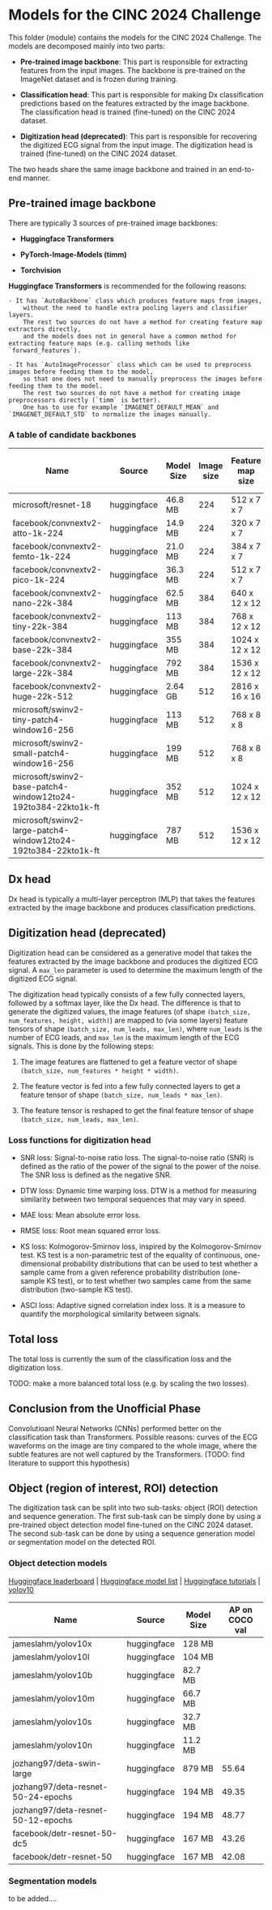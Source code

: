 # Models for the CINC 2024 Challenge

This folder (module) contains the models for the CINC 2024 Challenge. The models are decomposed mainly into two parts:

- **Pre-trained image backbone**: This part is responsible for extracting features from the input images. The backbone is pre-trained on the ImageNet dataset and is frozen during training.

- **Classification head**: This part is responsible for making Dx classification predictions based on the features extracted by the image backbone. The classification head is trained (fine-tuned) on the CINC 2024 dataset.

- **Digitization head (deprecated)**: This part is responsible for recovering the digitized ECG signal from the input image. The digitization head is trained (fine-tuned) on the CINC 2024 dataset.

The two heads share the same image backbone and trained in an end-to-end manner.

## Pre-trained image backbone

There are typically 3 sources of pre-trained image backbones:

- **Huggingface Transformers**

- **PyTorch-Image-Models (timm)**

- **Torchvision**

**Huggingface Transformers** is recommended for the following reasons:

    - It has `AutoBackbone` class which produces feature maps from images,
        without the need to handle extra pooling layers and classifier layers.
        The rest two sources do not have a method for creating feature map extractors directly,
        and the models does not in general have a common method for extracting feature maps (e.g. calling methods like `forward_features`).

    - It has `AutoImageProcessor` class which can be used to preprocess images before feeding them to the model,
        so that one does not need to manually preprocess the images before feeding them to the model.
        The rest two sources do not have a method for creating image preprocessors directly (`timm` is better).
        One has to use for example `IMAGENET_DEFAULT_MEAN` and `IMAGENET_DEFAULT_STD` to normalize the images manually.

### A table of candidate backbones

| Name                                                           | Source      | Model Size | Image size | Feature map size | Pretrained on   |  Unofficial Phase Classification F1 Score |
| -------------------------------------------------------------- | ----------- | ---------- | ---------- | ---------------- | --------------- | ---------------------------------------- |
| microsoft/resnet-18                                            | huggingface | 46.8 MB    | 224        | 512 x 7 x 7      | ImageNet-1k     | :x:                                      |
| facebook/convnextv2-atto-1k-224                                | huggingface | 14.9 MB    | 224        | 320 x 7 x 7      | ImageNet-1k     | 0.456                                      |
| facebook/convnextv2-femto-1k-224                               | huggingface | 21.0 MB    | 224        | 384 x 7 x 7      | ImageNet-1k     | :x:                                      |
| facebook/convnextv2-pico-1k-224                                | huggingface | 36.3 MB    | 224        | 512 x 7 x 7      | ImageNet-1k     | :x:                                      |
| facebook/convnextv2-nano-22k-384                               | huggingface | 62.5 MB    | 384        | 640 x 12 x 12    | ImageNet-22k    | 0.624                                      |
| facebook/convnextv2-tiny-22k-384                               | huggingface | 113 MB     | 384        | 768 x 12 x 12    | ImageNet-22k    | :x:                                      |
| facebook/convnextv2-base-22k-384                               | huggingface | 355 MB     | 384        | 1024 x 12 x 12   | ImageNet-22k    | :x:                                      |
| facebook/convnextv2-large-22k-384                              | huggingface | 792 MB     | 384        | 1536 x 12 x 12   | ImageNet-22k    | 0.626                                      |
| facebook/convnextv2-huge-22k-512                               | huggingface | 2.64 GB    | 512        | 2816 x 16 x 16   | ImageNet-22k    | :x:                                      |
| microsoft/swinv2-tiny-patch4-window16-256                      | huggingface | 113 MB     | 512        | 768 x 8 x 8      | ImageNet-1k     | :x:                                      |
| microsoft/swinv2-small-patch4-window16-256                     | huggingface | 199 MB     | 512        | 768 x 8 x 8      | ImageNet-1k     | :x:                                      |
| microsoft/swinv2-base-patch4-window12to24-192to384-22kto1k-ft  | huggingface | 352 MB     | 512        | 1024 x 12 x 12   | ImageNet-22k-1k | 0.514                                      |
| microsoft/swinv2-large-patch4-window12to24-192to384-22kto1k-ft | huggingface | 787 MB     | 512        | 1536 x 12 x 12   | ImageNet-22k-1k | :x:                                      |

## Dx head

Dx head is typically a multi-layer perceptron (MLP) that takes the features extracted by the image backbone and produces classification predictions.

## Digitization head (deprecated)

Digitization head can be considered as a generative model that takes the features extracted by the image backbone and produces the digitized ECG signal.
A `max_len` parameter is used to determine the maximum length of the digitized ECG signal.

The digitization head typically consists of a few fully connected layers, followed by a softmax layer, like the Dx head.
The difference is that to generate the digitized values,
the image features (of shape ``(batch_size, num_features, height, width)``) are mapped to (via some layers)
feature tensors of shape ``(batch_size, num_leads, max_len)``, where ``num_leads`` is the number of ECG leads,
and ``max_len`` is the maximum length of the ECG signals.
This is done by the following steps:

1. The image features are flattened to get a feature vector of shape ``(batch_size, num_features * height * width)``.

2. The feature vector is fed into a few fully connected layers to get a feature tensor of shape ``(batch_size, num_leads * max_len)``.

3. The feature tensor is reshaped to get the final feature tensor of shape ``(batch_size, num_leads, max_len)``.

### Loss functions for digitization head

- SNR loss: Signal-to-noise ratio loss.
  The signal-to-noise ratio (SNR) is defined as the ratio of the power of the signal to the power of the noise.
  The SNR loss is defined as the negative SNR.

- DTW loss: Dynamic time warping loss.
  DTW is a method for measuring similarity between two temporal sequences that may vary in speed.

- MAE loss: Mean absolute error loss.

- RMSE loss: Root mean squared error loss.

- KS loss: Kolmogorov-Smirnov loss, inspired by the Kolmogorov-Smirnov test.
  KS test is a non-parametric test of the equality of continuous, one-dimensional probability distributions
  that can be used to test whether a sample came from a given reference probability distribution (one-sample KS test),
  or to test whether two samples came from the same distribution (two-sample KS test).

- ASCI loss: Adaptive signed correlation index loss. It is a measure to quantify the morphological similarity between signals.

## Total loss

The total loss is currently the sum of the classification loss and the digitization loss.

TODO: make a more balanced total loss (e.g. by scaling the two losses).

## Conclusion from the Unofficial Phase

Convolutioanl Neural Networks (CNNs) performed better on the classification task than Transformers.
Possible reasons: curves of the ECG waveforms on the image are tiny compared to the whole image,
where the subtle features are not well captured by the Transformers. (TODO: find literature to support this hypothesis)

## Object (region of interest, ROI) detection

The digitization task can be split into two sub-tasks: object (ROI) detection and sequence generation.
The first sub-task can be simply done by using a pre-trained object detection model fine-tuned on the CINC 2024 dataset.
The second sub-task can be done by using a sequence generation model or segmentation model on the detected ROI.

### Object detection models

[Huggingface leaderboard](https://huggingface.co/spaces/hf-vision/object_detection_leaderboard) | [Huggingface model list](https://huggingface.co/models?pipeline_tag=object-detection) | [Huggingface tutorials](https://huggingface.co/docs/transformers/en/tasks/object_detection) | [yolov10](https://github.com/THU-MIG/yolov10/)

| Name                                                           | Source      | Model Size | AP on COCO val |
| -------------------------------------------------------------- | ----------- | ---------- | -------------- |
| jameslahm/yolov10x                                             | huggingface | 128 MB     |                |
| jameslahm/yolov10l                                             | huggingface | 104 MB     |                |
| jameslahm/yolov10b                                             | huggingface | 82.7 MB    |                |
| jameslahm/yolov10m                                             | huggingface | 66.7 MB    |                |
| jameslahm/yolov10s                                             | huggingface | 32.7 MB    |                |
| jameslahm/yolov10n                                             | huggingface | 11.2 MB    |                |
| jozhang97/deta-swin-large                                      | huggingface | 879 MB     | 55.64          |
| jozhang97/deta-resnet-50-24-epochs                             | huggingface | 194 MB     | 49.35          |
| jozhang97/deta-resnet-50-12-epochs                             | huggingface | 194 MB     | 48.77          |
| facebook/detr-resnet-50-dc5                                    | huggingface | 167 MB     | 43.26          |
| facebook/detr-resnet-50                                        | huggingface | 167 MB     | 42.08          |

### Segmentation models

to be added....
